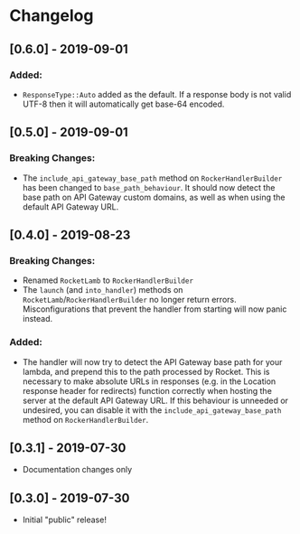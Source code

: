 # Changelog

## [0.6.0] - 2019-09-01
### Added:
- `ResponseType::Auto` added as the default. If a response body is not valid UTF-8 then it will automatically get base-64 encoded.

## [0.5.0] - 2019-09-01
### Breaking Changes:
- The `include_api_gateway_base_path` method on `RockerHandlerBuilder` has been changed to `base_path_behaviour`. It should now detect the base path on API Gateway custom domains, as well as when using the default API Gateway URL.

## [0.4.0] - 2019-08-23
### Breaking Changes:
- Renamed `RocketLamb` to `RockerHandlerBuilder`
- The `launch` (and `into_handler`) methods on `RocketLamb`/`RockerHandlerBuilder` no longer return errors. Misconfigurations that prevent the handler from starting will now panic instead.

### Added:
- The handler will now try to detect the API Gateway base path for your lambda, and prepend this to the path processed by Rocket. This is necessary to make absolute URLs in responses (e.g. in the Location response header for redirects) function correctly when hosting the server at the default API Gateway URL. If this behaviour is unneeded or undesired, you can disable it with the `include_api_gateway_base_path` method on `RockerHandlerBuilder`.

## [0.3.1] - 2019-07-30
- Documentation changes only

## [0.3.0] - 2019-07-30
- Initial "public" release!
